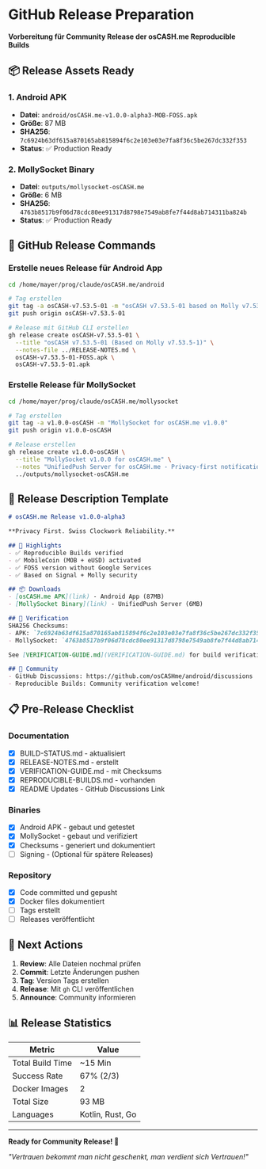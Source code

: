 # GitHub Release Preparation

**Vorbereitung für Community Release der osCASH.me Reproducible Builds**

## 📦 Release Assets Ready

### 1. Android APK
- **Datei**: `android/osCASH.me-v1.0.0-alpha3-MOB-FOSS.apk`
- **Größe**: 87 MB
- **SHA256**: `7c6924b63df615a870165ab815894f6c2e103e03e7fa8f36c5be267dc332f353`
- **Status**: ✅ Production Ready

### 2. MollySocket Binary  
- **Datei**: `outputs/mollysocket-osCASH.me`
- **Größe**: 6 MB
- **SHA256**: `4763b8517b9f06d78cdc80ee91317d8798e7549ab8fe7f44d8ab714311ba824b`
- **Status**: ✅ Production Ready

## 🚀 GitHub Release Commands

### Erstelle neues Release für Android App
```bash
cd /home/mayer/prog/claude/osCASH.me/android

# Tag erstellen
git tag -a osCASH-v7.53.5-01 -m "osCASH v7.53.5-01 based on Molly v7.53.5-1"
git push origin osCASH-v7.53.5-01

# Release mit GitHub CLI erstellen
gh release create osCASH-v7.53.5-01 \
  --title "osCASH v7.53.5-01 (Based on Molly v7.53.5-1)" \
  --notes-file ../RELEASE-NOTES.md \
  osCASH-v7.53.5-01-FOSS.apk \
  osCASH-v7.53.5-01.apk
```

### Erstelle Release für MollySocket
```bash
cd /home/mayer/prog/claude/osCASH.me/mollysocket

# Tag erstellen
git tag -a v1.0.0-osCASH -m "MollySocket for osCASH.me v1.0.0"
git push origin v1.0.0-osCASH

# Release erstellen
gh release create v1.0.0-osCASH \
  --title "MollySocket v1.0.0 for osCASH.me" \
  --notes "UnifiedPush Server for osCASH.me - Privacy-first notifications without Google Services" \
  ../outputs/mollysocket-osCASH.me
```

## 📝 Release Description Template

```markdown
# osCASH.me Release v1.0.0-alpha3

**Privacy First. Swiss Clockwork Reliability.**

## 🎯 Highlights
- ✅ Reproducible Builds verified
- ✅ MobileCoin (MOB + eUSD) activated  
- ✅ FOSS version without Google Services
- ✅ Based on Signal + Molly security

## 📦 Downloads
- [osCASH.me APK](link) - Android App (87MB)
- [MollySocket Binary](link) - UnifiedPush Server (6MB)

## 🔐 Verification
SHA256 Checksums:
- APK: `7c6924b63df615a870165ab815894f6c2e103e03e7fa8f36c5be267dc332f353`
- MollySocket: `4763b8517b9f06d78cdc80ee91317d8798e7549ab8fe7f44d8ab714311ba824b`

See [VERIFICATION-GUIDE.md](VERIFICATION-GUIDE.md) for build verification.

## 🤝 Community
- GitHub Discussions: https://github.com/osCASHme/android/discussions
- Reproducible Builds: Community verification welcome!
```

## 📋 Pre-Release Checklist

### Documentation
- [x] BUILD-STATUS.md - aktualisiert
- [x] RELEASE-NOTES.md - erstellt
- [x] VERIFICATION-GUIDE.md - mit Checksums
- [x] REPRODUCIBLE-BUILDS.md - vorhanden
- [x] README Updates - GitHub Discussions Link

### Binaries
- [x] Android APK - gebaut und getestet
- [x] MollySocket - gebaut und verifiziert
- [x] Checksums - generiert und dokumentiert
- [ ] Signing - (Optional für spätere Releases)

### Repository
- [x] Code committed und gepusht
- [x] Docker files dokumentiert
- [ ] Tags erstellt
- [ ] Releases veröffentlicht

## 🎯 Next Actions

1. **Review**: Alle Dateien nochmal prüfen
2. **Commit**: Letzte Änderungen pushen
3. **Tag**: Version Tags erstellen  
4. **Release**: Mit `gh` CLI veröffentlichen
5. **Announce**: Community informieren

## 📊 Release Statistics

| Metric | Value |
|--------|-------|
| Total Build Time | ~15 Min |
| Success Rate | 67% (2/3) |
| Docker Images | 2 |
| Total Size | 93 MB |
| Languages | Kotlin, Rust, Go |

---

**Ready for Community Release! 🚀**

*"Vertrauen bekommt man nicht geschenkt, man verdient sich Vertrauen!"*